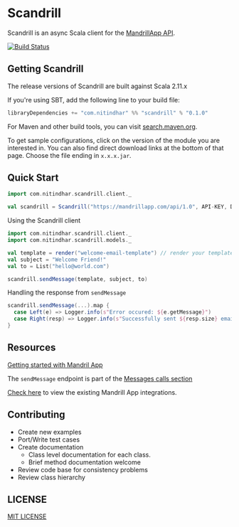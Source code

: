 # Scandrill

Scandrill is an async Scala client for the [MandrillApp API](https://mandrillapp.com/api/docs/).

[![Build Status](https://travis-ci.org/nitindhar7/scandrill.png)](https://travis-ci.org/nitindhar7/scandrill)

## Getting Scandrill

The release versions of Scandrill are built against Scala 2.11.x

If you're using SBT, add the following line to your build file:

```scala
libraryDependencies += "com.nitindhar" %% "scandrill" % "0.1.0"
```

For Maven and other build tools, you can visit [search.maven.org](http://search.maven.org/#search%7Cga%7C1%7Cg%3A%22com.nitindhar%22).

To get sample configurations, click on the version of the module you are interested in.
You can also find direct download links at the bottom of that page. Choose the file ending in `x.x.x.jar`.

## Quick Start

```scala
import com.nitindhar.scandrill.client._

val scandrill = Scandrill("https://mandrillapp.com/api/1.0", API-KEY, DEFAULT-FROM-EMAIL, DEFAULT-FROM-NAME)
```

Using the Scandrill client

```scala
import com.nitindhar.scandrill.client._
import com.nitindhar.scandrill.models._

val template = render("welcome-email-template") // render your template to a string using whichever way you prefer
val subject = "Welcome Friend!"
val to = List("hello@world.com")

scandrill.sendMessage(template, subject, to)
```

Handling the response from `sendMessage`

```scala
scandrill.sendMessage(...).map {
  case Left(e) => Logger.info(s"Error occured: ${e.getMessage}")
  case Right(resp) => Logger.info(s"Successfully sent ${resp.size} emails!")
}
```

## Resources

[Getting started with Mandril App](https://mandrill.zendesk.com/hc/en-us/categories/200277237)

The `sendMessage` endpoint is part of the [Messages calls section](https://mandrillapp.com/api/docs/messages.JSON.html)

[Check here](https://mandrillapp.com/docs/integrations.html) to view the existing Mandrill App integrations.


## Contributing

- Create new examples
- Port/Write test cases
- Create documentation
  - Class level documentation for each class.
  - Brief method documentation welcome
- Review code base for consistency problems
- Review class hierarchy

## LICENSE

[MIT LICENSE](https://github.com/nitindhar7/scandrill/blob/master/LICENSE)
